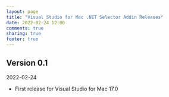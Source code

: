 ```yaml
---
layout: page
title: "Visual Studio for Mac .NET Selector Addin Releases"
date: 2022-02-24 12:00
comments: true
sharing: true
footer: true
---
```


## Version 0.1

2022-02-24

 * First release for Visual Studio for Mac 17.0
 